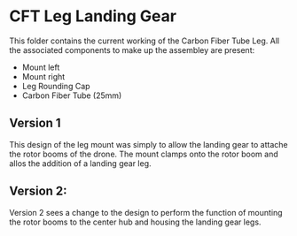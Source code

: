 # CFT Leg Landing Gear

This folder contains the current working of the Carbon Fiber Tube Leg. All the associated components to make up the assembley are present:
- Mount left
- Mount right
- Leg Rounding Cap
- Carbon Fiber Tube (25mm)

## Version 1

This design of the leg mount was simply to allow the landing gear to attache the rotor booms of the drone.
The mount clamps onto the rotor boom and allos the addition of a landing gear leg.

## Version 2:

Version 2 sees a change to the design to perform the function of mounting the rotor booms to the center hub and housing the landing gear legs.
